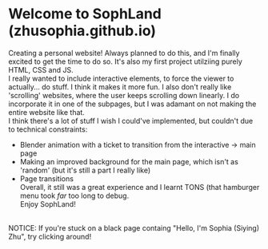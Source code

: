 # Welcome to SophLand (zhusophia.github.io)

Creating a personal website! Always planned to do this, and I'm finally excited to get the time to do so. It's also my first project utilziing purely HTML, CSS and JS. <br>
I really wanted to include interactive elements, to force the viewer to actually... do stuff. I think it makes it more fun. I also don't really like 'scrolling' websites, 
where the user keeps scrolling down linearly. I do incorporate it in one of the subpages, but I was adamant on not making the entire website like that. <br>
I think there's a lot of stuff I wish I could've implemented, but couldn't due to technical constraints: 
- Blender animation with a ticket to transition from the interactive -> main page 
- Making an improved background for the main page, which isn't as 'random' (but it's still a part I really like) 
- Page transitions <br>
Overall, it still was a great experience and I learnt TONS (that hamburger menu took *far* too long to debug. <br>
Enjoy SophLand!

<br>
NOTICE: If you're stuck on a black page containg "Hello, I'm Sophia (Siying) Zhu", try clicking around! 
